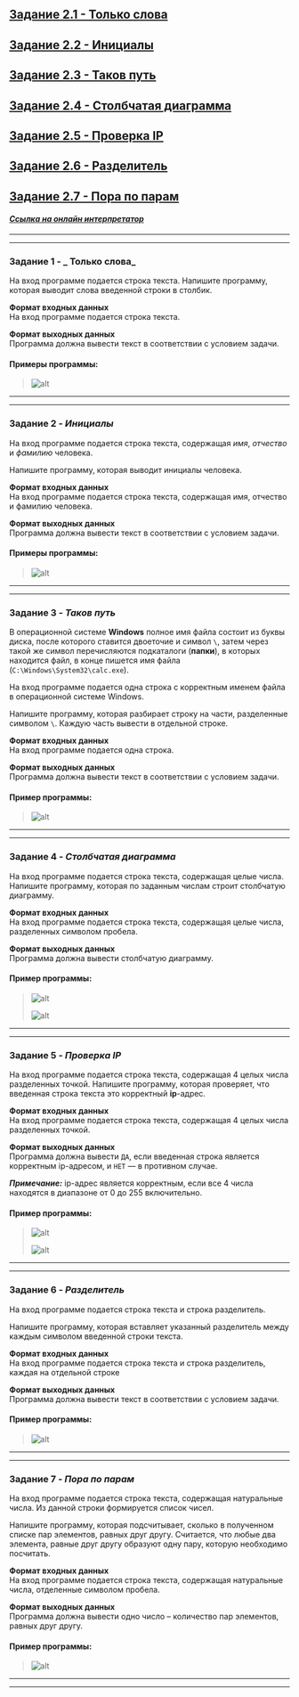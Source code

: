 ## [Задание 2.1 - Только слова](#task_1)
## [Задание 2.2 - Инициалы](#task_2)
## [Задание 2.3 - Таков путь](#task_3)
## [Задание 2.4 - Столбчатая диаграмма](#task_4)
## [Задание 2.5 - Проверка IP](#task_5)
## [Задание 2.6 - Разделитель](#task_6)
## [Задание 2.7 - Пора по парам](#task_7)


#### [_Ссылка на онлайн интерпретатор_](https://www.online-python.com/)
_________________________________________
_________________________________________

### Задание 1 - _ Только слова_ <a name="task_1"></a>
На вход программе подается строка текста. 
Напишите программу, которая выводит слова введенной строки в столбик.

**Формат входных данных**  
На вход программе подается строка текста.

**Формат выходных данных**  
Программа должна вывести текст в соответствии с условием задачи.


#### Примеры программы:
> ![alt](images/task_2_1a.png)

_________________________________________
_________________________________________
### Задание 2 - _Инициалы_<a name="task_2"></a>
На вход программе подается строка текста, содержащая _имя_, _отчество_ и _фамилию_ человека. 

Напишите программу, которая выводит инициалы человека.

**Формат входных данных**  
На вход программе подается строка текста, содержащая имя, отчество и фамилию человека.

**Формат выходных данных**  
Программа должна вывести текст в соответствии с условием задачи.

#### Примеры программы:
> ![alt](images/task_2_2a.png)

_________________________________________
_________________________________________
### Задание 3 - _Таков путь_<a name="task_3"></a>
В операционной системе **Windows** полное имя файла состоит из буквы диска, 
после которого ставится двоеточие и символ  `\`,  затем через такой же символ перечисляются подкаталоги (**папки**), в которых находится файл, 
в конце пишется имя файла (`C:\Windows\System32\calc.exe`).

На вход программе подается одна строка с корректным именем файла в операционной 
системе Windows. 

Напишите программу, которая разбирает строку на части, разделенные символом `\`. 
Каждую часть вывести в отдельной строке.


**Формат входных данных**  
На вход программе подается одна строка.

**Формат выходных данных**  
Программа должна вывести текст в соответствии с условием задачи.


#### Пример программы:
> ![alt](images/task_2_3a.png)


_________________________________________
_________________________________________
### Задание 4 - _Столбчатая диаграмма_<a name="task_4"></a>
На вход программе подается строка текста, содержащая целые числа.  
Напишите программу, которая по заданным числам строит столбчатую диаграмму.

**Формат входных данных**  
На вход программе подается строка текста, содержащая целые числа, разделенных символом пробела.

**Формат выходных данных**  
Программа должна вывести столбчатую диаграмму.

#### Пример программы:
> ![alt](images/task_2_4a.png)
> 
> ![alt](images/task_2_4b.png)

_________________________________________
_________________________________________
### Задание 5 - _Проверка IP_ <a name="task_5"></a>
На вход программе подается строка текста, 
содержащая 4 целых числа разделенных точкой. 
Напишите программу, которая проверяет, что введенная строка текста это корректный 
**ip**-адрес.

**Формат входных данных**  
На вход программе подается строка текста, содержащая 4 целых числа разделенных точкой.

**Формат выходных данных**  
Программа должна вывести `ДА`, если введенная строка является корректным ip-адресом, и `НЕТ` — в противном случае.

**_Примечание:_** ip-адрес является корректным, если все 4 числа находятся в диапазоне от 0 до 255 включительно.

#### Пример программы:
> ![alt](images/task_2_5a.png)
> 
> ![alt](images/task_2_5b.png)

_________________________________________
_________________________________________
### Задание 6 - _Разделитель_ <a name="task_6"></a>
На вход программе подается строка текста и строка разделитель. 

Напишите программу, которая вставляет указанный разделитель между каждым 
символом введенной строки текста.

**Формат входных данных**  
На вход программе подается строка текста и строка разделитель, каждая на отдельной строке

**Формат выходных данных**  
Программа должна вывести текст в соответствии с условием задачи.

#### Пример программы:
> ![alt](images/task_2_6a.png)

_________________________________________
_________________________________________
### Задание 7 - _Пора по парам_ <a name="task_6"></a>
На вход программе подается строка текста, содержащая натуральные числа. 
Из данной строки формируется список чисел. 

Напишите программу, которая подсчитывает, сколько в полученном списке пар элементов, 
равных друг другу. 
Считается, что любые два элемента, равные друг другу образуют одну пару, 
которую необходимо посчитать.

**Формат входных данных**  
На вход программе подается строка текста, содержащая натуральные числа, отделенные символом пробела.

**Формат выходных данных**  
Программа должна вывести одно число – количество пар элементов, равных друг другу.

#### Пример программы:
> ![alt](images/task_2_7a.png)

_________________________________________
_________________________________________